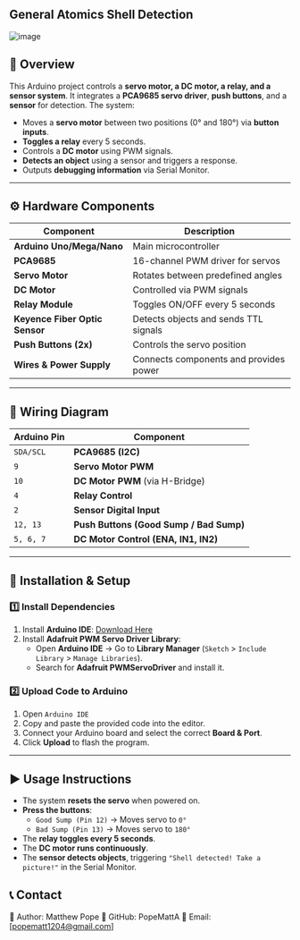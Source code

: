 ## General Atomics Shell Detection
![image](https://github.com/user-attachments/assets/e93421ae-3419-4e86-a8bd-b018396a4510)

## 📌 Overview
This Arduino project controls a **servo motor, a DC motor, a relay, and a sensor system**. It integrates a **PCA9685 servo driver**, **push buttons**, and a **sensor** for detection. The system:
- Moves a **servo motor** between two positions (0° and 180°) via **button inputs**.
- **Toggles a relay** every 5 seconds.
- Controls a **DC motor** using PWM signals.
- **Detects an object** using a sensor and triggers a response.
- Outputs **debugging information** via Serial Monitor.

---

## ⚙️ Hardware Components
| Component                  | Description |
|----------------------------|-------------|
| **Arduino Uno/Mega/Nano**  | Main microcontroller |
| **PCA9685**                | 16-channel PWM driver for servos |
| **Servo Motor**            | Rotates between predefined angles |
| **DC Motor**               | Controlled via PWM signals |
| **Relay Module**           | Toggles ON/OFF every 5 seconds |
| **Keyence Fiber Optic Sensor** | Detects objects and sends TTL signals |
| **Push Buttons (2x)**      | Controls the servo position |
| **Wires & Power Supply**   | Connects components and provides power |

---

## 🔌 Wiring Diagram
| Arduino Pin  | Component |
|-------------|-----------|
| `SDA/SCL`   | **PCA9685 (I2C)** |
| `9`         | **Servo Motor PWM** |
| `10`        | **DC Motor PWM** (via H-Bridge) |
| `4`         | **Relay Control** |
| `2`         | **Sensor Digital Input** |
| `12, 13`    | **Push Buttons (Good Sump / Bad Sump)** |
| `5, 6, 7`   | **DC Motor Control (ENA, IN1, IN2)** |

---

## 🔧 Installation & Setup

### 1️⃣ Install Dependencies
1. Install **Arduino IDE**: [Download Here](https://www.arduino.cc/en/software)
2. Install **Adafruit PWM Servo Driver Library**:
   - Open **Arduino IDE** → Go to **Library Manager** (`Sketch` > `Include Library` > `Manage Libraries`).
   - Search for **Adafruit PWMServoDriver** and install it.

### 2️⃣ Upload Code to Arduino
1. Open `Arduino IDE`
2. Copy and paste the provided code into the editor.
3. Connect your Arduino board and select the correct **Board & Port**.
4. Click **Upload** to flash the program.

---

## ▶️ Usage Instructions
- The system **resets the servo** when powered on.
- **Press the buttons**:
  - `Good Sump (Pin 12)` → Moves servo to `0°`
  - `Bad Sump (Pin 13)` → Moves servo to `180°`
- The **relay toggles every 5 seconds**.
- The **DC motor runs continuously**.
- The **sensor detects objects**, triggering `"Shell detected! Take a picture!"` in the Serial Monitor.

## 📞 Contact
📩 Author: Matthew Pope
🔗 GitHub: PopeMattA
📧 Email: [popematt1204@gmail.com]
